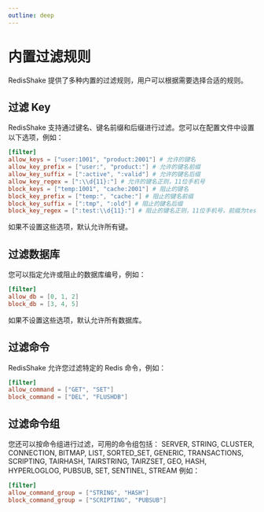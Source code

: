 ```yaml
---
outline: deep
---
```

# 内置过滤规则
RedisShake 提供了多种内置的过滤规则，用户可以根据需要选择合适的规则。

## 过滤 Key
RedisShake 支持通过键名、键名前缀和后缀进行过滤。您可以在配置文件中设置以下选项，例如：
```toml
[filter]
allow_keys = ["user:1001", "product:2001"] # 允许的键名
allow_key_prefix = ["user:", "product:"] # 允许的键名前缀
allow_key_suffix = [":active", ":valid"] # 允许的键名后缀
allow_key_regex = [":\\d{11}:"] # 允许的键名正则，11位手机号
block_keys = ["temp:1001", "cache:2001"] # 阻止的键名
block_key_prefix = ["temp:", "cache:"] # 阻止的键名前缀
block_key_suffix = [":tmp", ":old"] # 阻止的键名后缀
block_key_regex = [":test:\\d{11}:"] # 阻止的键名正则，11位手机号，前缀为test
```
如果不设置这些选项，默认允许所有键。

## 过滤数据库
您可以指定允许或阻止的数据库编号，例如：
```toml
[filter]
allow_db = [0, 1, 2]
block_db = [3, 4, 5]
```
如果不设置这些选项，默认允许所有数据库。

## 过滤命令
RedisShake 允许您过滤特定的 Redis 命令，例如：
```toml
[filter]
allow_command = ["GET", "SET"]
block_command = ["DEL", "FLUSHDB"]
``` 

## 过滤命令组

您还可以按命令组进行过滤，可用的命令组包括：
SERVER, STRING, CLUSTER, CONNECTION, BITMAP, LIST, SORTED_SET, GENERIC, TRANSACTIONS, SCRIPTING, TAIRHASH, TAIRSTRING, TAIRZSET, GEO, HASH, HYPERLOGLOG, PUBSUB, SET, SENTINEL, STREAM
例如：
```toml
[filter]
allow_command_group = ["STRING", "HASH"]
block_command_group = ["SCRIPTING", "PUBSUB"]
```
